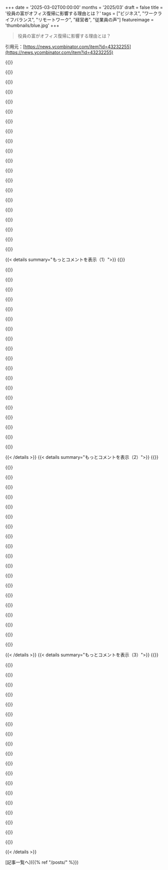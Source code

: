 +++
date = '2025-03-02T00:00:00'
months = '2025/03'
draft = false
title = '役員の富がオフィス復帰に影響する理由とは？'
tags = ["ビジネス", "ワークライフバランス", "リモートワーク", "経営者", "従業員の声"]
featureimage = 'thumbnails/blue.jpg'
+++

> 役員の富がオフィス復帰に影響する理由とは？

引用元：[https://news.ycombinator.com/item?id=43232255](https://news.ycombinator.com/item?id=43232255)

{{<matomeQuote body="ちょうどこの役員が勧めてたことをやったんだけど、データを使って労働者の視点からリモート勤務のコストを描いたら、全否定された。車の摩耗や保険、食費、通勤時間の損失を考慮すると、約3万ドルの給与カットに相当することが判明した。特に技術チームは、分散していて地元の同僚ともネットワークが築けない状態だったんだ。結果、リモート勤務を支持する声が抑圧され、プロモーションの機会が減り、マイノリティのサポートも後退。解雇されたのは驚きじゃないけど、本当に残念だった。データだけじゃダメなんだ。彼らには自分のアジェンダがあって、労働者のニーズを考慮してない。解決策は団結した行動かな。" userName="stego-tech" createdAt="2025-03-02T18:36:59" color="#ff5733">}}

{{<matomeQuote body="データだけでは彼らを動かせないのは真実。彼らは従業員がオフィス勤務を好んでいるデータを持ってる。私の会社は半年ごとに従業員調査をしていて、オフィス勤務の満足度が高いと主張してる。だから、オフィス勤務がいいってことになる。" userName="jimt1234" createdAt="2025-03-02T18:58:27" color="">}}

{{<matomeQuote body="誰も回答しないウザい調査の良い使い道がやっと見つかった。最初からこれらのポリシーを強制するためのカバーを得るのが目的だったんだと思う。" userName="codr7" createdAt="2025-03-02T19:18:02" color="">}}

{{<matomeQuote body="前の職場では、調査に一生懸命答えてたけど、毎回結果を発表して何か変わると大騒ぎだった。だけど、問題は同じで、彼らが言う変化は半端だったり、自分たちのアジェンダに沿った解釈ばかり。結局また調査結果は変わらず、何も対処されなかった。気づいてからは、調査を続けたけど、結局は満足しない結果で辞めちゃった。" userName="NAHWheatCracker" createdAt="2025-03-02T19:39:48" color="">}}

{{<matomeQuote body="この会社も同様な調査を実施していたが、大規模なリストラ後、その結果は急落した。詳細なフィードバックのためのフォーカスグループに参加しても、私たちの意見は無視された。全社ミーティングでもRTOや出勤政策についての質問は無視され、結局毎回同じことの繰り返し。経営陣は自分たちの利益のために動くんだよね。" userName="stego-tech" createdAt="2025-03-02T19:55:44" color="#ff33a1">}}

{{<matomeQuote body="お気に入りだったのは、巨大な“変革”プロジェクト。McKinseyを呼んできて、調査を行った結果、満足度が役職や勤続年数に逆比例することが分かった。上が不満を抱えるのが早く、下が時間の経過とともに不満に。結局そのデータを公表しなくなったんだ。" userName="Spooky23" createdAt="2025-03-02T21:28:49" color="">}}

{{<matomeQuote body="＞経営陣は常に自己利益で動くのが現実だ。<br>その通り。皆が自己利益で動くし、私もあなたもそう。<br>>短期的利益のために未来を犠牲にすることが分かると、株価は崩壊する。<br>そうなるかも。企業は短期的な利益のために長期的な資産を食い潰している。" userName="WalterBright" createdAt="2025-03-02T21:22:05" color="">}}

{{<matomeQuote body="＞なぜダウンボートされているのかわからない。<br>ダウンボートしたわけじゃないけど、人はみんな自分の利益のために行動する傾向があるよね。<br>>短期的な利益で長期を犠牲にしてる会社がバレると、株が暴落する。<br>そうなるかもね。RTOを強制されている人は、辞める準備をするべきだ。" userName="Clubber" createdAt="2025-03-03T02:57:08" color="">}}

{{<matomeQuote body="市場の短期的な利益を見越して株を空売り予測するのが得意なら、大金を稼げる。私は空売りを試みたけど、失敗したから長期投資に切り替えた。" userName="WalterBright" createdAt="2025-03-03T03:40:39" color="">}}

{{<matomeQuote body="＞ダウンボートされている理由がわからない。<br>私もダウンボーティングしているわけじゃないけど、私たちが自分自身の最善の利益を考えるのは当然だよね。<br>リーダーには、部下の利益を考える義務がある。" userName="unclebucknasty" createdAt="2025-03-03T11:59:56" color="#ff5c5c">}}

{{<matomeQuote body="リーダーシップって、リーダー自身にもメリットがあるんだよ。能力のある、ハッピーでモチベーションの高いスタッフを持つこともリーダーにとって重要なんだ。" userName="WalterBright" createdAt="2025-03-03T18:25:08" color="#785bff">}}

{{<matomeQuote body="理論では明らかだけど、そんなリーダーに会ったことある？" userName="codr7" createdAt="2025-03-03T21:57:52" color="">}}

{{<matomeQuote body="数年前にあった企業の調査で、匿名って言ってたけど、提出が遅れたらCFOから連絡があったんだよね。" userName="emeril" createdAt="2025-03-03T00:15:26" color="">}}

{{<matomeQuote body="調査が匿名であっても、誰が提出してないかは見えるから、その辺は完全に独立じゃないよね。" userName="try_the_bass" createdAt="2025-03-03T03:19:27" color="">}}

{{<matomeQuote body="俺はLatticeを使ったことあるんだけど、約150人の組織でリーダーは約10人。調査は匿名だよ。個々のリンクで提出か未提出が分かるけど、誰が何を書いたかは分からないようになってる。でも、20人以下の規模だと分かりやすい。" userName="rrrx3" createdAt="2025-03-03T16:05:48" color="">}}

{{<matomeQuote body="＞”あなたの直接の部下は通信スタイルで識別できるかもしれないけど、それがリーダー全体に自然に伝わるとは思えない。”実際、直接の報告者だけしか識別できないんだよ。このことはリーダーから上層部までの間では成り立たない。" userName="try_the_bass" createdAt="2025-03-03T22:28:10" color="">}}

{{<matomeQuote body="＞”あなたのリーダーシップが誰が不適だと言ったときに、その知識を使って適切な人を解雇するつもりですか？”そのリーダーが言うのを聞いたら、役に立たない人を助けるべきって考えたくはないよ。" userName="avidiax" createdAt="2025-03-04T18:01:42" color="">}}

{{<matomeQuote body="当然、調査が匿名でも、最後の回答者の回答が分かっちゃうから、その結果を知ってしまうよね。" userName="addaon" createdAt="2025-03-03T03:54:59" color="">}}

{{<matomeQuote body="投票が義務の国もあるんだよ。投票しないと権利失ったり罰金があるから、選挙はしっかり行われてるのかって思う。" userName="HeavyStorm" createdAt="2025-03-03T02:39:23" color="">}}

{{<matomeQuote body="オフィスの近くに住んでたら、RTOはそれほど悪くないと思うけど、長距離通勤の場合はどうなのかな？" userName="nazgul17" createdAt="2025-03-02T21:31:17" color="">}}

{{< details summary="もっとコメントを表示（1）">}}
{{<matomeQuote body="オフィスに週に少しでもいるほうが幸せだって言ってるんだけど、あなたの経験と反する調査結果は嘘だって思わないでほしい。" userName="bratbag" createdAt="2025-03-02T22:03:31" color="">}}

{{<matomeQuote body="リモートの同僚がどうこうってのが問題だよ。戻るのは気にしないけど、プロジェクトマネージャーとして、みんながバラバラにいるから、オフィスに行けば知ってる人に挨拶して、Teamsコールばっかでプライバシーゼロだし、帰ってるだけって感じ。" userName="bigs" createdAt="2025-03-02T23:55:40" color="#785bff">}}

{{<matomeQuote body="今の問題は二つあって、経営陣は自分が大事だと思ってるから、意見対立があるんだよね。多くの人は仕事が自分のアイデンティティと結びついてるけど、他方では仕事は生活の手段だと考えてる人が多い。この二つのグループはゴールが違うから、意見が食い違うんだよ。" userName="hn_throwaway_99" createdAt="2025-03-02T21:28:41" color="#785bff">}}

{{<matomeQuote body="俺も第一のグループだ！12時間働いて、自由な時間に勉強してる。リモートが好き、通勤時間が無駄になるから。ただランチや雑談が恋しいけど、それより効率的なのが大事。" userName="HeavyStorm" createdAt="2025-03-03T02:53:44" color="">}}

{{<matomeQuote body="このコメントの皮肉が強すぎて笑いしか出ない。他社の状況を無視して一般化しすぎだと思う。何社も働いてたけど、従業員の意見を真剣に聞こうとしてたとこもあれば、そうじゃないとこもあった。" userName="try_the_bass" createdAt="2025-03-03T03:28:38" color="">}}

{{<matomeQuote body="＞全然違う企業があったとしても、それが統計的に意味があるなら景色が違ってるはずだ。でも現実は違う。確かに小さい善人がいるかもしれないけど、大多数が正しいとは限らない。" userName="dumbledoren" createdAt="2025-03-03T14:53:20" color="">}}

{{<matomeQuote body="リモートワークがほんとに生産性を20倍にした。コロナ中に1000人のチームを管理してたけど、全ての指標が改善した。でも今は逆で、役員は会社とその利益を代表してるから、ハイブリッドが問題なんだ。" userName="Spooky23" createdAt="2025-03-02T21:42:54" color="#ff5733">}}

{{<matomeQuote body="複数の仕事を持つって何が問題なの？結果が良ければいいんじゃない？別に仕事のやり方なんて気にしないと思う。効率を追求しても短期的な意味でしかプラスにはならないよ。" userName="kjkjadksj" createdAt="2025-03-02T23:47:23" color="">}}

{{<matomeQuote body="ありがとう、君の意見に同意する。ハイブリッドだと結局みんなイライラすると思う。確かにグリフトや詐欺はあるけど、実際の何パーセントがそれに関わってると思う？97％の人が幸せで生産的なら、その3％を追求するのはもったいなくない？" userName="draebek" createdAt="2025-03-02T23:10:27" color="#38d3d3">}}

{{<matomeQuote body="契約社員だと４０％以上はありそう。従業員はそれほど多くないと思うけど、明確な業績の証拠がないと気づきにくい怠けもある。大きな問題は、遠くに引っ越して働くルールを避けるために虚偽の病気を作り出す人たちだ。私のチームの多くはITインフラでサポート業務をやってるけど、オペレーション面ではチケットを理解してれば見つけやすい。開発側は良いマネージャーやリーダーが必要だし、ワークフローを理解しないと公平な評価はできない。ハイブリッドだと隠れやすいね。" userName="Spooky23" createdAt="2025-03-03T01:24:08" color="#45d325">}}

{{<matomeQuote body="もしWFHがオフィス勤務より効率的だというなら、時間が経つにつれてオフィスの会社はWFHの会社に取って代わられるだろう。市場原理を抑え込むような集団行動は長期的には害になる。欧州の経済を見てみろ。企業は利益を生み出すために存在していて、そうでなければ倒産するんだ。みんなには自分に合った会社に移る自由があるし、自分のビジネスを始めることも可能。" userName="WalterBright" createdAt="2025-03-02T21:19:35" color="">}}

{{<matomeQuote body="自分のコメントに来て“自由市場の見えない手”という誤解を広めないでほしい。証拠があっても、君の主張を崩すデータが出たら、目標を動かす歴史がある。みんなが億ドル企業を始められるというのは、資源が無限で通貨の価値が失われてしまう。だからこそ、規制が必要なんだ。そうすると、平等な結果が確保できる。" userName="stego-tech" createdAt="2025-03-03T00:34:37" color="">}}

{{<matomeQuote body="君の主張が正しいなら、会社が本当は別の方向で働けるなら、その例はどこにあるのか？君が表現している環境は、労働者を搾取することが主な目標の会社で溢れているわけではないはず。私たちには自由な時代があるから、代替モデルが成長する余地はたくさんあるのに、実際には君の提示する「より良いモデル」で働く会社は見当たらない。" userName="try_the_bass" createdAt="2025-03-03T03:32:27" color="">}}

{{<matomeQuote body="企業の主な目標が労働者を搾取することだとするなら、その理由は何なんだ？労働者を搾取するのは当たり前っていうなら、全ての企業がそうだとすればその根拠はどこにあるのか？" userName="taurath" createdAt="2025-03-03T05:04:41" color="">}}

{{<matomeQuote body="全ての企業が労働者を搾取する目的だけだというのは広すぎる。確かに多くの企業は利益を追求するけど、需要に応じた有用な製品を生み出してることが多い。だからこそ、企業が従業員のためにしっかりと向き合う必要が出てくる。実際、最低限越えて従業員の福利厚生に力を入れる会社もある。" userName="try_the_bass" createdAt="2025-03-03T05:31:21" color="">}}

{{<matomeQuote body="市場は本当にWFHとRTOの違いが見えるほど自由なのか？" userName="intelVISA" createdAt="2025-03-02T21:32:26" color="">}}

{{<matomeQuote body="WFHとRTOの間に規制があるとは知らないんだけど。" userName="WalterBright" createdAt="2025-03-02T23:27:38" color="">}}

{{<matomeQuote body="規制だけが市場を不自由にする要因じゃなくて、市場にいるプレイヤーが大きすぎると権力を持つこともあるよ。" userName="harimau777" createdAt="2025-03-03T02:03:19" color="">}}

{{<matomeQuote body="企業の歴史は、企業が支配的になってから、止められない独占と呼ばれ、そしてまた倒れていくんだ。アメリカのビジネスの歴史にはIBMやWalmart、GEなどの例が数多くある。支配を維持するためには政府を使って競争を抑え込むしかない。" userName="WalterBright" createdAt="2025-03-03T02:33:53" color="">}}

{{<matomeQuote body="これ、俺が疑ってたこととめっちゃ一致してる。経営者って、仕事中心の生き方をしているから、他の人が異なる選択をする理由が分からないんだろうな。勤務地や週の働く時間も同様で、下層の労働者は視点や優先順位が違うって受け入れにくいだろうな。それに、一定の地位にいると、勤務地や時間のネガティブな面をどうにかできるからね。通勤もなくて、個人シェフがいて、家事は全部カバーされて、フルタイムの個別保育もある。睡眠や生き残りをバランス取るための時間がいらないって、やっぱりオフィスに50〜60時間来るのは楽だよね。でも、普通の従業員にとってはそんな生活じゃない。" userName="dividefuel" createdAt="2025-03-02T17:18:50" color="#ff33a1">}}


{{< /details >}}
{{< details summary="もっとコメントを表示（2）">}}
{{<matomeQuote body="俺もこの経営者が提唱してたことに従ったけど、労働者の視点からデータを使って論じたら、ボコボコに叩かれた。結局、RTOが悪い理由を企業に納得させたいなら、組織への悪影響を示さないといけないと思う。みんな、自分の視点からアプローチしがちだよね。" userName="kcplate" createdAt="2025-03-02T18:57:14" color="">}}

{{<matomeQuote body="企業にRTOの悪影響を納得させたいなら、組織への悪影響を見せる必要がある。たしかに、 ~$30,000も余分にかかる仕事を選びたければ、給与も上げないと駄目だよ。差額を半分にすれば、どっちも$15,000得られるし、会社の直接的なコストも考慮すると、リモートワークならオフィススペースも減らせる。家賃だけじゃなくて、光熱費、保険、インターネット、家具、税金、清掃、法律事務所や許可申請の費用もたくさんあるんだよ。" userName="AnthonyMouse" createdAt="2025-03-02T19:36:29" color="#ff33a1">}}

{{<matomeQuote body="君の考え方はちょっとおかしいと思う。RTOの固定コストは、運転手の通勤や物理的な場所によって異なるからね。たとえば、同じ仕事をしてる二人のうち、一人（Joe）は5分歩いて通勤するけど、もう一人（John）は50分運転してる。もしジョーがたくさんいるなら、ジョンの通勤コストなんて気にしなくていいってことだよ。建物のコストは、実際には大したことないし、特にリモートでできない役割があればね。" userName="kcplate" createdAt="2025-03-02T22:44:57" color="">}}

{{<matomeQuote body="＞『同じ仕事をしている二人でも、Joeは5分の通勤でJohnは50分運転している。』そう言っても、彼らの費用が違うってことにはならないんだよ。Johnは月に$2,500もの通勤コストがかかってて、Joeは中心街に住むために$2,500の家賃を払ってる。効率的市場仮説では同じだし、企業で規模を考えた時はまれな特異点よりも平均や中央値を重視するべきだ。" userName="AnthonyMouse" createdAt="2025-03-02T23:20:39" color="">}}

{{<matomeQuote body="＞『彼らは異なる費用を持っているわけではない。』生活費は一般的なものであって、雇用がどうであれ消えたりしないよ。多少は減ったり増えたりするかもしれないけど、すべてが雇用に結びついているとは限らない。それに、もし生活費が不満なら、辞めるか引っ越せばいい。" userName="kcplate" createdAt="2025-03-03T00:05:43" color="">}}

{{<matomeQuote body="＞『生活費は一般的なもので、雇用や家でないと消えない。』その前提に疑問がある。全体の差は$2,500/月で、都心の不動産はやっぱり高いんだ。それにもし通勤費がかかるのにワークフロムホームじゃないなら、$30,000/yearも損するんだけど、会社はそれを考慮していないのでは？" userName="AnthonyMouse" createdAt="2025-03-03T08:11:53" color="">}}

{{<matomeQuote body="正直、君の見解はちょっと変わってると思う。君は、自分の働く時間だけでなく、それ以外の時間に対しても雇用主が報酬を支払うべきだと考えているみたいだが、そんな期待を持ったことは一度もない。君は、オフィスで働く組織に対してあまり経験がないように感じる。これまでリモートでしか働いたことがないんじゃないかな。" userName="kcplate" createdAt="2025-03-03T19:49:19" color="">}}

{{<matomeQuote body="＞『彼らは時間を働いている間だけでなく、ずっと支払ってもらうべきだと考えている』そうじゃなくて、雇用主は彼らに対して他の会社と同じ価値を維持しないといけないと思ってる。もし別の会社がWFHを許可していて、そっちの業務の価値が高く、同じ給与なのに、WFHを選ぶと年間$30,000の違いが出るなら、どうすればいいんだろう？" userName="AnthonyMouse" createdAt="2025-03-03T20:26:13" color="">}}

{{<matomeQuote body="＞『雇用主はその差額を補填すべきだ』そんなことはない。彼らは必要な人を集めるために十分な補償と福利厚生を提供すればいいんだ。でも、他の会社がWFHを提供しながらも、十分な応募者を集められるなら、たとえオフィスを必要としても関係ないよ。" userName="kcplate" createdAt="2025-03-04T00:00:56" color="">}}

{{<matomeQuote body="＞「他の会社がどうするかは重要か？」という問いについて、もちろん重要だね。リモートで働ける環境を提供すれば、同じ人を数千ドル安く雇える可能性があるからね。問題は、オフィス勤務を強制することで社員の満足度が下がるのに、なぜお金を無駄にするのかってことだよ。" userName="AnthonyMouse" createdAt="2025-03-04T02:14:05" color="#ff5733">}}

{{<matomeQuote body="リモートワークを推奨する会社に対して、適応するか、経営陣に反対するか選ぶ必要があるって言いたいんだろうね。リモートで働くことに満足している人も多いし、適応できる人が多いけど、リモートワークを選べない状況では、運を天に任せるしかない。" userName="kcplate" createdAt="2025-03-04T04:37:50" color="#38d3d3">}}

{{<matomeQuote body="リモート希望の人は91％いるってデータがあるよ。適応することは大切だけど、実際にはリモートを求める人の方が多くて、ほとんどの人はオフィス勤務なんて望んでいないからね。" userName="AnthonyMouse" createdAt="2025-03-04T07:16:16" color="#38d3d3">}}

{{<matomeQuote body="他の会社におけるコストを考えて、オフィス勤務だと30,000ドルのコストがかかるなら、その分給料が高くなるのは当然だろう。" userName="thaumasiotes" createdAt="2025-03-02T20:00:07" color="">}}

{{<matomeQuote body="会社にとっては、オフィス勤務を強制しなければ、コストを抑えられるし、リモートの働き手を探しやすくなることで、多くの利点がある。" userName="AnthonyMouse" createdAt="2025-03-02T20:02:45" color="">}}

{{<matomeQuote body="シナリオAとBのコストを比較して、会社にとってどれだけの利益があるのか具体的に考えないと、オフィス勤務の意味が見えてこないよ。自分にとっても会社にとっても、損ではないはずだ。" userName="thaumasiotes" createdAt="2025-03-02T21:57:53" color="">}}

{{<matomeQuote body="オフィス勤務には多くのコストがかかることを忘れたらダメだよね。もしコストがプラスなら、転職する価値があるはずなんだ。" userName="AnthonyMouse" createdAt="2025-03-02T22:44:55" color="">}}

{{<matomeQuote body="君が混乱している理由は、結局のところ彼の価値を考慮してないからでは？給料は彼が納得する額以上に出せるはずはないし、その差は何なのかを考えるべきだよ。" userName="thaumasiotes" createdAt="2025-03-02T23:47:34" color="#ff5733">}}

{{<matomeQuote body="リモートワークの普及によって、オフショアの優秀な開発者が増えて、アメリカの給料を払う理由がなくなっているから、リモートを求める流れはもう止められないって言いたいんだね。" userName="hn_throwaway_99" createdAt="2025-03-02T21:32:33" color="#ff5733">}}

{{<matomeQuote body="もしリモートを強引にやめさせるなら、社員は辞めていくし、新しい人材を採用するコストもかかってくる。オフィスのためにお金を使うのはムダだよね。" userName="AnthonyMouse" createdAt="2025-03-02T22:14:57" color="#38d3d3">}}

{{<matomeQuote body="もし経営陣が本当にRTOを望むなら、離職者が出るだろうし、新しい人を雇わなきゃならなくなるかもね。最近2年間で550Kのテック業界のレイオフがあったから、オフィスに通勤するための給料をもらいたい人たちがたくさんいると思うよ。" userName="kcplate" createdAt="2025-03-03T04:04:35" color="#ff5733">}}


{{< /details >}}
{{< details summary="もっとコメントを表示（3）">}}
{{<matomeQuote body="問題は、別の人を雇えるかどうかじゃないんだよね。市場価格で常に雇えるとはいえ、通勤費用が年間約3万ドルかかるとしたら、その金額を負担する人を見つけるためにどれだけ多く支払わなきゃならないかってことだ。" userName="AnthonyMouse" createdAt="2025-03-03T07:43:29" color="">}}

{{<matomeQuote body="コストにこだわりすぎて、オフィスで働く人の賃金を彼らが払いたい額で充足できる組織にはほとんど関係ないことを見失ってるよ。" userName="kcplate" createdAt="2025-03-04T00:40:16" color="">}}

{{<matomeQuote body="彼らが払いたい額は「少ない」。" userName="AnthonyMouse" createdAt="2025-03-04T02:25:18" color="">}}

{{<matomeQuote body="同意だよ。お金のある人の時間管理は異なるから、平等に思える24時間ではないんだ。" userName="SketchySeaBeast" createdAt="2025-03-02T17:34:30" color="">}}

{{<matomeQuote body="ほとんどの家族持ちは80時間働いてるってことを考えておくべきだと思う。裕福な人たちは他の人に仕事を任せて、50時間から60時間に減らしてるけど、それだからって“貧乏な人たちはみんな怠けてる”とは言えないよね。" userName="alabastervlog" createdAt="2025-03-02T17:46:11" color="">}}

{{<matomeQuote body="そうでもないと思うよ。忙しい人はもっと家族やコミュニティ活動に参加してるし、もっと仕事もしてる。忙しいことが必ずしも悪いとは限らないんだ。" userName="grandempire" createdAt="2025-03-02T18:17:31" color="">}}

{{<matomeQuote body="ついていけてないようだけど、週に30時間の無給の労働があって、通勤があったらさらに40時間増える。家族との関係を傷つけることなく、その時間を減らせたら、別のことにもっと時間とエネルギーを使えるのに。時計のメカニズム的に考えてもそうだよ。" userName="alabastervlog" createdAt="2025-03-02T18:28:59" color="#785bff">}}

{{<matomeQuote body="私が言いたいのは、忙しい人はさらに多くのことをやってるってこと。本当に子どもが時間を奪っていると思うかもしれないけど、実際はもっとたくさんのことをこなしてるんだ。" userName="grandempire" createdAt="2025-03-02T18:33:29" color="">}}

{{<matomeQuote body="あなたが見落としてるのは、必須なタスクとオプションなタスクの違い。誰かに家事をやらせれば、自分の時間にオプションのことに時間を使えるから、時間の使い方が上手くなったと思わせてしまうんだよ。" userName="SketchySeaBeast" createdAt="2025-03-02T18:45:42" color="">}}

{{<matomeQuote body="仕事と子どもがいる大人は、帰宅してから“余った時間をどうしようかな”なんて考えないよ。みんな忙しいんだから。努力や優先順位、効率が大事なんだ。" userName="grandempire" createdAt="2025-03-02T20:20:19" color="#38d3d3">}}

{{<matomeQuote body="料理や掃除ができない人はそれをしなきゃいけないから忙しいけど、余裕のある人はそれを選べる。日常のタスクを他の人に任せることで、もっと別のことに時間を使えるようになるよ。" userName="SketchySeaBeast" createdAt="2025-03-02T20:27:26" color="#38d3d3">}}

{{<matomeQuote body="自分で料理や掃除をする人も多いよね。確かに他の人に頼めば時間は節約できるけど、それがXやY、Zを達成するためのキーかどうかは疑問。忙しさには性格やスキルの違いもあるから、必ずしもお金が全てじゃない。" userName="grandempire" createdAt="2025-03-02T20:38:30" color="">}}

{{<matomeQuote body="この投稿はまた別のエグゼクティブが、自分たちの行動を正当化しようとしてるだけに見える。彼らの成功が他の労働者より上だって分かってるけど、気にしてない。" userName="Jcampuzano2" createdAt="2025-03-02T17:50:41" color="">}}

{{<matomeQuote body="＞お金と成功がすべてというのはどうか？これは営利企業なんだからそうなるのは仕方ない。>労働市場が正常に機能しているなら、労働者は良い職場に移れるはずなんだ。" userName="timewizard" createdAt="2025-03-02T18:56:13" color="">}}

{{<matomeQuote body="いやいや、これらの人たちは週40時間働いてるわけでも、その倍をやってるわけでもないよ。" userName="mlinhares" createdAt="2025-03-02T17:54:29" color="">}}

{{<matomeQuote body="実際は彼らは長時間働いてるよ。でもそれが行動を正当化する理由にはならない。VPやEVPレベルの人は12時間以上働くこともあるし、家族との関係が崩れることが多いんだ。" userName="Ancapistani" createdAt="2025-03-02T18:29:58" color="#785bff">}}

{{<matomeQuote body="VPやEVPたちが何をしてるかは疑問だね。自分の経験では、CEOは仕事よりも飲み会の方が多い印象があるよ。" userName="snozolli" createdAt="2025-03-02T20:06:01" color="">}}

{{<matomeQuote body="そのエグゼクティブたちは、自己利益と名声しか考えてないよね。利益を追求するあまり、家庭を顧みないことだってある。" userName="jajko" createdAt="2025-03-02T17:27:05" color="">}}

{{<matomeQuote body="確かに、成功する人だけが生き残るバイアスもあるけど、お金のための行動が多くなってるのも事実。仕事を優先しすぎると、家族との時間が失われると思う。" userName="bigyabai" createdAt="2025-03-02T17:39:27" color="#ff33a1">}}

{{<matomeQuote body="仕事の内容が違うってのもあるよね。オフィスでの仕事が会議や人と話すことばかりなら、資料が揃ってないとイライラするだろうけど、ずっとプログラム打ってるような仕事なら、オフィスにいる意味ってあんまりないよ。前はオフィスに行っても一日誰とも話さずにいても平気だったし、デスクなんてどこでも良かったって奥さんも驚いてた。もしFAAaaaNGの役員がこれを読んでたら、RTOは直接管理してる人だけに義務付けて、その下の人は自由に決めさせてあげるといいよ。" userName="IshKebab" createdAt="2025-03-02T18:07:00" color="">}}


{{< /details >}}


[記事一覧へ]({{% ref "/posts/" %}})
